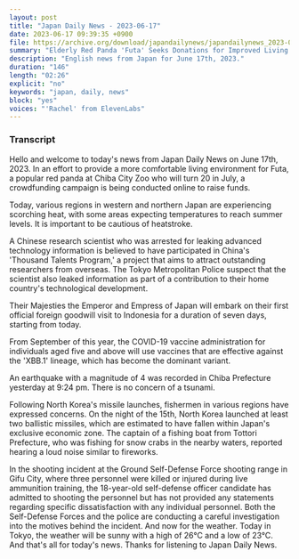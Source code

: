 ```yaml
---
layout: post
title: "Japan Daily News - 2023-06-17"
date: 2023-06-17 09:39:35 +0900
file: https://archive.org/download/japandailynews/japandailynews_2023-06-17.mp3
summary: "Elderly Red Panda 'Futa' Seeks Donations for Improved Living Environment, & more…"
description: "English news from Japan for June 17th, 2023."
duration: "146"
length: "02:26"
explicit: "no"
keywords: "japan, daily, news"
block: "yes"
voices: "'Rachel' from ElevenLabs"
---
```


### Transcript

Hello and welcome to today's news from Japan Daily News on June 17th, 2023. In an effort to provide a more comfortable living environment for Futa, a popular red panda at Chiba City Zoo who will turn 20 in July, a crowdfunding campaign is being conducted online to raise funds.

Today, various regions in western and northern Japan are experiencing scorching heat, with some areas expecting temperatures to reach summer levels. It is important to be cautious of heatstroke.

A Chinese research scientist who was arrested for leaking advanced technology information is believed to have participated in China's 'Thousand Talents Program,' a project that aims to attract outstanding researchers from overseas. The Tokyo Metropolitan Police suspect that the scientist also leaked information as part of a contribution to their home country's technological development.

Their Majesties the Emperor and Empress of Japan will embark on their first official foreign goodwill visit to Indonesia for a duration of seven days, starting from today.

From September of this year, the COVID-19 vaccine administration for individuals aged five and above will use vaccines that are effective against the 'XBB.1' lineage, which has become the dominant variant.

An earthquake with a magnitude of 4 was recorded in Chiba Prefecture yesterday at 9:24 pm. There is no concern of a tsunami.

Following North Korea's missile launches, fishermen in various regions have expressed concerns. On the night of the 15th, North Korea launched at least two ballistic missiles, which are estimated to have fallen within Japan's exclusive economic zone. The captain of a fishing boat from Tottori Prefecture, who was fishing for snow crabs in the nearby waters, reported hearing a loud noise similar to fireworks.

In the shooting incident at the Ground Self-Defense Force shooting range in Gifu City, where three personnel were killed or injured during live ammunition training, the 18-year-old self-defense officer candidate has admitted to shooting the personnel but has not provided any statements regarding specific dissatisfaction with any individual personnel. Both the Self-Defense Forces and the police are conducting a careful investigation into the motives behind the incident. And now for the weather. Today in Tokyo, the weather will be sunny with a high of 26°C and a low of 23°C.  And that's all for today's news. Thanks for listening to Japan Daily News.
